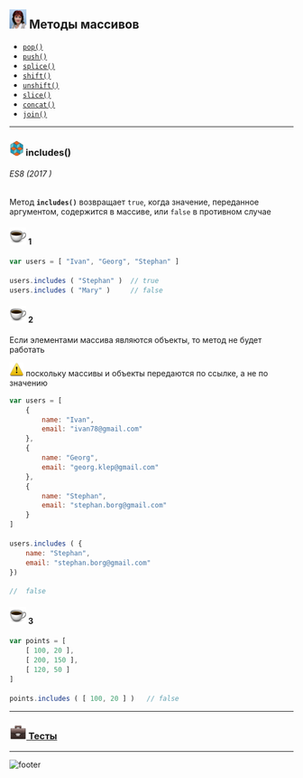 [footer]: https://github.com/garevna/js-course/raw/master/images/a-level-ico.png?raw=true
[me30]: https://raw.githubusercontent.com/garevna/a-level-js-lessons/master/ico/myPhoto-30.png "Ⓒ Irina Fylyppova ( garevna ) 2019"
[ico20]: https://raw.githubusercontent.com/garevna/a-level-js-lessons/master/ico/a-level-20.png
[ico25]: https://raw.githubusercontent.com/garevna/a-level-js-lessons/master/ico/a-level-25.png
[hw-30]: https://raw.githubusercontent.com/garevna/a-level-js-lessons/master/ico/briefcase-30.png
[cap-30]: https://raw.githubusercontent.com/garevna/a-level-js-lessons/master/ico/coffee-30.png
[warn-25]: https://raw.githubusercontent.com/garevna/a-level-js-lessons/master/ico/warning-25.png
[link-25]: https://raw.githubusercontent.com/garevna/a-level-js-lessons/master/ico/link-25.png
[err-20]: https://raw.githubusercontent.com/garevna/a-level-js-lessons/master/ico/no_entry-20.png
[err-25]: https://raw.githubusercontent.com/garevna/a-level-js-lessons/master/ico/no_entry-25.png
[err-30]: https://raw.githubusercontent.com/garevna/a-level-js-lessons/master/ico/no_entry-30.png

## ![me30] Методы массивов

* [`pop()`](Array-methods-pop.md)
* [`push()`](Array-methods-push.md)
* [`splice()`](Array-methods-splice.md)
* [`shift()`](Array-methods-shift.md)
* [`unshift()`](Array-methods-unshift.md)
* [`slice()`](Array-methods-slice.md)
* [`concat()`](Array-methods-concat.md)
* [`join()`](Array-methods-join.md)

______________________________________________________________________________

### ![ico25] includes()

###### ES8 (2017 )

Метод **`includes()`** возвращает `true`, когда значение, переданное аргументом, содержится в массиве, или `false` в противном случае

#### ![cap-30] 1

```javascript
var users = [ "Ivan", "Georg", "Stephan" ]

users.includes ( "Stephan" )  // true
users.includes ( "Mary" )     // false
```

#### ![cap-30] 2

Если элементами массива являются объекты, то метод не будет работать

![warn-25] поскольку массивы и объекты передаются по ссылке, а не по значению

```javascript
var users = [
    {
        name: "Ivan",
        email: "ivan78@gmail.com"
    },
    {
        name: "Georg",
        email: "georg.klep@gmail.com"
    },
    {
        name: "Stephan",
        email: "stephan.borg@gmail.com"
    }
]

users.includes ( {
    name: "Stephan",
    email: "stephan.borg@gmail.com"
})

//  false
```

#### ![cap-30] 3

```javascript
var points = [
    [ 100, 20 ],
    [ 200, 150 ],
    [ 120, 50 ]
]

points.includes ( [ 100, 20 ] )   // false
```

______________________________________________________________________________________________

### [![hw-30] Тесты](https://garevna.github.io/js-quiz/#arrayMethods)

_________________________________________________________________________

![footer]
